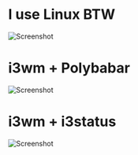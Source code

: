 # I use Linux BTW

![Screenshot](https://github.com/fffranks/dotfiles/blob/master/imagens/Logo2.png)

# i3wm + Polybabar
![Screenshot](https://github.com/fffranks/dotfiles/blob/master/imagens/Print1.png)

# i3wm + i3status
![Screenshot](https://github.com/fffranks/dotfiles/blob/master/imagens/Print2.png)
